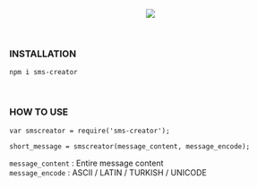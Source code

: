 <p align="center">
  <img src="https://socialify.git.ci/emredv/SMS-Creator/image?font=Raleway&owner=1&pattern=Charlie%20Brown&theme=Light" />
</p>
<br />

### INSTALLATION
```
npm i sms-creator
```
<br />  

### HOW TO USE
```
var smscreator = require('sms-creator');

short_message = smscreator(message_content, message_encode);
```
`message_content` : Entire message content  
`message_encode` : ASCII / LATIN / TURKISH / UNICODE

